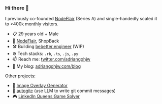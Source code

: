 ### Hi there 👋

I previously co-founded [NodeFlair](https://nodeflair.com/) (Series A) and single-handedly scaled it to >400k monthly visitors.

- 📋 29 years old + Male
- 🏢 [NodeFlair](https://nodeflair.com/), ShopBack
- 🛠️ Building [bebetter.engineer](https://bebetter.engineer) (WIP)
- ⚙️ Tech stacks: `.rb`, `.ts`, `.js`, `.py`
- 📫 Reach me: [twitter.com/adriangohjw](https://twitter.com/adriangohjw)
- 📓 My blog: [adriangohjw.com/blog](https://adriangohjw.com/blog)

Other projects:
- 🎨 [Image Overlay Generator](https://image-overlay-generator.adriangohjw.com/)
- 💎 [autogitc](https://github.com/adriangohjw/autogitc) (use LLM to write git commit messages)
- 🎮 [LinkedIn Queens Game Solver](https://linkedin-queens-game-solver.adriangohjw.com/)
